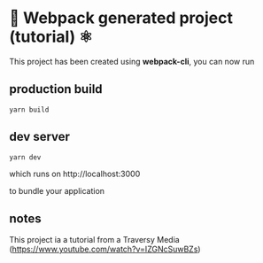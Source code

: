 # 🚀 Webpack generated project (tutorial) ⚛️

This project has been created using **webpack-cli**, you can now run

## production build

```
yarn build
```

## dev server

```
yarn dev
```

which runs on http://localhost:3000 

to bundle your application

## notes

This project ia a tutorial from a Traversy Media (https://www.youtube.com/watch?v=IZGNcSuwBZs)